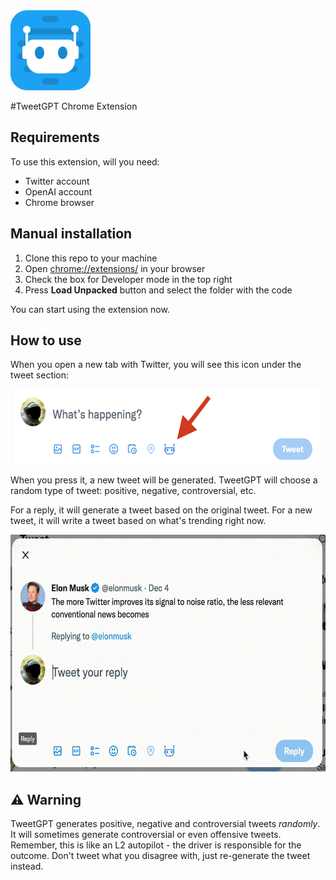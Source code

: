 <img src="./docs/logo.png" height="128">

#TweetGPT Chrome Extension

## Requirements
To use this extension, will you need:
* Twitter account
* OpenAI account
* Chrome browser

## Manual installation
1. Clone this repo to your machine
2. Open [chrome://extensions/](chrome://extensions/) in your browser
3. Check the box for Developer mode in the top right
4. Press __Load Unpacked__ button and select the folder with the code

You can start using the extension now.


## How to use
When you open a new tab with Twitter, you will see this icon under the tweet section:

<img src="./docs/screenshot.png" height="120">

When you press it, a new tweet will be generated. TweetGPT will choose a random type of tweet: positive, negative, controversial, etc.

For a reply, it will generate a tweet based on the original tweet. For a new tweet, it will write a tweet based on what's trending right now.

<img src="./docs/reply.gif" height="379" width="609">

## ⚠️ Warning
TweetGPT generates positive, negative and controversial tweets _randomly_. It will sometimes generate controversial or even offensive tweets.
Remember, this is like an L2 autopilot - the driver is responsible for the outcome. Don't tweet what you disagree with, just re-generate the tweet instead.
